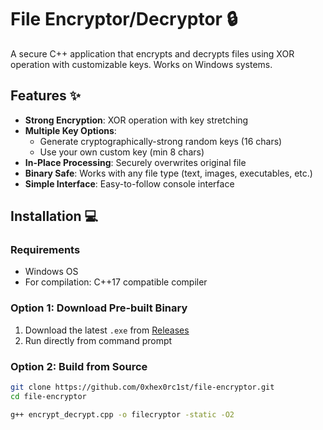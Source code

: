 # File Encryptor/Decryptor 🔒

A secure C++ application that encrypts and decrypts files using XOR operation with customizable keys. Works on Windows systems.

## Features ✨

- **Strong Encryption**: XOR operation with key stretching
- **Multiple Key Options**:
  - Generate cryptographically-strong random keys (16 chars)
  - Use your own custom key (min 8 chars)
- **In-Place Processing**: Securely overwrites original file
- **Binary Safe**: Works with any file type (text, images, executables, etc.)
- **Simple Interface**: Easy-to-follow console interface

## Installation 💻

### Requirements
- Windows OS
- For compilation: C++17 compatible compiler

### Option 1: Download Pre-built Binary
1. Download the latest `.exe` from [Releases](#)
2. Run directly from command prompt

### Option 2: Build from Source
```bash
git clone https://github.com/0xhex0rc1st/file-encryptor.git
cd file-encryptor

g++ encrypt_decrypt.cpp -o filecryptor -static -O2
